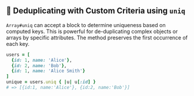 ## 🎯 Deduplicating with Custom Criteria using `uniq`

`Array#uniq` can accept a block to determine uniqueness based on computed keys. This is powerful for de-duplicating complex objects or arrays by specific attributes. The method preserves the first occurrence of each key.

```ruby
users = [
  {id: 1, name: 'Alice'},
  {id: 2, name: 'Bob'},
  {id: 1, name: 'Alice Smith'}
]
unique = users.uniq { |u| u[:id] }
# => [{id:1, name:'Alice'}, {id:2, name:'Bob'}]
```